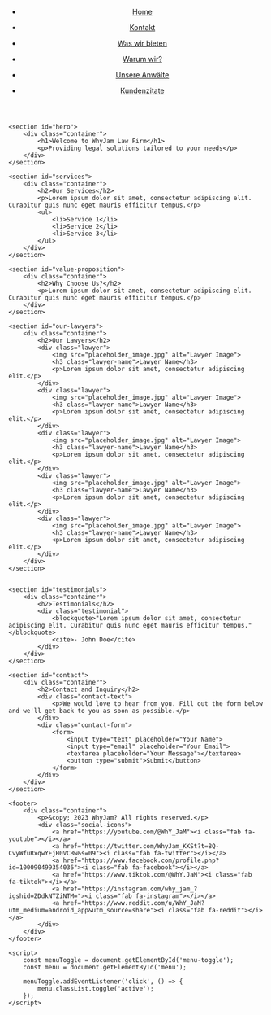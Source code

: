 <!DOCTYPE html>
<html lang="en">

<head>
    <meta charset="UTF-8">
    <meta name="viewport" content="width=device-width, initial-scale=1.0">
    <title>WhyJam Law Firm</title>
    <link rel="stylesheet" href="styles.css">
    <link rel="stylesheet" href="https://cdnjs.cloudflare.com/ajax/libs/font-awesome/6.0.0-beta3/css/all.min.css" integrity="sha512-z0XNJfVo6JQXbpXdRMUGONWJChcwLtnXhV6yPLoJ0JdKLY2e+6Zw6MKskwLQn95aqlkxyJ0+gnqYPAP8xzA0hA==" crossorigin="anonymous" referrerpolicy="no-referrer" />
    <link href="https://fonts.googleapis.com/css?family=Roboto:400,700" rel="stylesheet">
    <link rel="stylesheet" href="https://cdnjs.cloudflare.com/ajax/libs/font-awesome/6.0.0-beta3/css/all.min.css">
    <script src="script.js"></script>
</head>

<body>
     <header>
        <div class="container">
            <div class="menu-toggle" id="menu-toggle">
                <i class="fas fa-bars"></i>
            </div>
            <nav id="menu">
                <ul>
                    <li><a href="#hero">Home</a></li>
                </ul>
                <ul>
                    <li><a href="#contact">Kontakt</a></li>
                </ul>
                <ul>
                    <li><a href="#services">Was wir bieten</a></li>
                </ul>
                <ul>
                    <li><a href="#value-proposition">Warum wir?</a></li>
                </ul>
                <ul>
                    <li><a href="#our-lawyers">Unsere Anwälte</a></li>
                </ul>
                <ul>
                    <li><a href="#testimonials">Kundenzitate</a></li>
                </ul>
            </nav>
        </div>
    </header>

    <section id="hero">
        <div class="container">
            <h1>Welcome to WhyJam Law Firm</h1>
            <p>Providing legal solutions tailored to your needs</p>
        </div>
    </section>

    <section id="services">
        <div class="container">
            <h2>Our Services</h2>
            <p>Lorem ipsum dolor sit amet, consectetur adipiscing elit. Curabitur quis nunc eget mauris efficitur tempus.</p>
            <ul>
                <li>Service 1</li>
                <li>Service 2</li>
                <li>Service 3</li>
            </ul>
        </div>
    </section>

    <section id="value-proposition">
        <div class="container">
            <h2>Why Choose Us?</h2>
            <p>Lorem ipsum dolor sit amet, consectetur adipiscing elit. Curabitur quis nunc eget mauris efficitur tempus.</p>
        </div>
    </section>

    <section id="our-lawyers">
        <div class="container">
            <h2>Our Lawyers</h2>
            <div class="lawyer">
                <img src="placeholder_image.jpg" alt="Lawyer Image">
                <h3 class="lawyer-name">Lawyer Name</h3>
                <p>Lorem ipsum dolor sit amet, consectetur adipiscing elit.</p>
            </div>
            <div class="lawyer">
                <img src="placeholder_image.jpg" alt="Lawyer Image">
                <h3 class="lawyer-name">Lawyer Name</h3>
                <p>Lorem ipsum dolor sit amet, consectetur adipiscing elit.</p>
            </div>
            <div class="lawyer">
                <img src="placeholder_image.jpg" alt="Lawyer Image">
                <h3 class="lawyer-name">Lawyer Name</h3>
                <p>Lorem ipsum dolor sit amet, consectetur adipiscing elit.</p>
            </div>
            <div class="lawyer">
                <img src="placeholder_image.jpg" alt="Lawyer Image">
                <h3 class="lawyer-name">Lawyer Name</h3>
                <p>Lorem ipsum dolor sit amet, consectetur adipiscing elit.</p>
            </div>
            <div class="lawyer">
                <img src="placeholder_image.jpg" alt="Lawyer Image">
                <h3 class="lawyer-name">Lawyer Name</h3>
                <p>Lorem ipsum dolor sit amet, consectetur adipiscing elit.</p>
            </div>
        </div>
    </section>


    <section id="testimonials">
        <div class="container">
            <h2>Testimonials</h2>
            <div class="testimonial">
                <blockquote>"Lorem ipsum dolor sit amet, consectetur adipiscing elit. Curabitur quis nunc eget mauris efficitur tempus."</blockquote>
                <cite>- John Doe</cite>
            </div>
        </div>
    </section>

    <section id="contact">
        <div class="container">
            <h2>Contact and Inquiry</h2>
            <div class="contact-text">
                <p>We would love to hear from you. Fill out the form below and we'll get back to you as soon as possible.</p>
            </div>
            <div class="contact-form">
                <form>
                    <input type="text" placeholder="Your Name">
                    <input type="email" placeholder="Your Email">
                    <textarea placeholder="Your Message"></textarea>
                    <button type="submit">Submit</button>
                </form>
            </div>
        </div>
    </section>

    <footer>
        <div class="container">
            <p>&copy; 2023 WhyJam? All rights reserved.</p>
            <div class="social-icons">
                <a href="https://youtube.com/@WhY_JaM"><i class="fab fa-youtube"></i></a>
                <a href="https://twitter.com/WhyJam_KKSt?t=8Q-CvyWfuRxqwYEjH0VCBw&s=09"><i class="fab fa-twitter"></i></a>
                <a href="https://www.facebook.com/profile.php?id=100090499354036"><i class="fab fa-facebook"></i></a>
                <a href="https://www.tiktok.com/@WhY.JaM"><i class="fab fa-tiktok"></i></a>
                <a href="https://instagram.com/why_jam_?igshid=ZDdkNTZiNTM="><i class="fab fa-instagram"></i></a>
                <a href="https://www.reddit.com/u/WhY_JaM?utm_medium=android_app&utm_source=share"><i class="fab fa-reddit"></i></a>
            </div>
        </div>
    </footer>

    <script>
        const menuToggle = document.getElementById('menu-toggle');
        const menu = document.getElementById('menu');

        menuToggle.addEventListener('click', () => {
            menu.classList.toggle('active');
        });
    </script>
</body>

</html>
